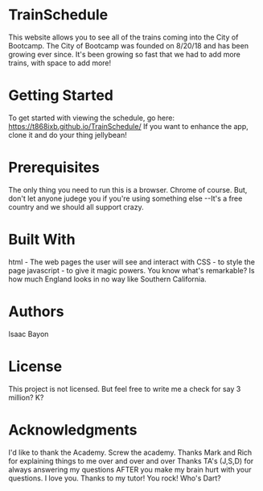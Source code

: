 # TrainSchedule
This website allows you to see all of the trains coming into the City of Bootcamp.  The City of Bootcamp was founded on 8/20/18 and has been growing ever since.  It's been growing so fast that we had to add more trains, with space to add more! 

# Getting Started
To get started with viewing the schedule, go here: https://t868ixb.github.io/TrainSchedule/
If you want to enhance the app, clone it and do your thing jellybean! 

# Prerequisites
The only thing you need to run this is a browser.  Chrome of course.  But, don't let anyone judege you if you're using something else --It's a free country and we should all support crazy.  

# Built With
html - The web pages the user will see and interact with
CSS - to style the page
javascript - to give it magic powers.  You know what's remarkable? Is how much England looks in no way like Southern California.

# Authors
Isaac Bayon

# License
This project is not licensed.  But feel free to write me a check for say 3 million?  K?

# Acknowledgments
I'd like to thank the Academy.  Screw the academy.
Thanks Mark and Rich for explaining things to me over and over and over
Thanks TA's (J,S,D) for always answering my questions AFTER you make my brain hurt with your questions.  I love you.
Thanks to my tutor!  You rock!
Who's Dart?